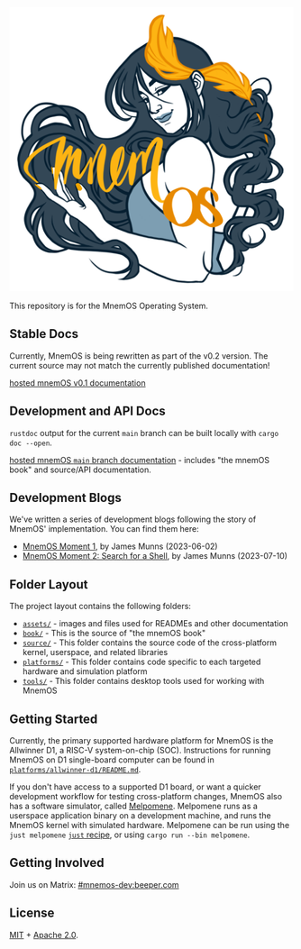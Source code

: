 <img src = "./assets/logo-mnemos-1280px.png" width = "600" alt="MnemOS" />

This repository is for the MnemOS Operating System.

## Stable Docs

Currently, MnemOS is being rewritten as part of the v0.2 version. The current source may not
match the currently published documentation!

[hosted mnemOS v0.1 documentation](https://mnemos.jamesmunns.com)

## Development and API Docs

`rustdoc` output for the current `main` branch can be built locally with `cargo doc --open`.

[hosted mnemOS `main` branch documentation](https://mnemos-dev.jamesmunns.com/) - includes "the mnemOS book" and source/API documentation.

## Development Blogs

We've written a series of development blogs following the story of MnemOS'
implementation. You can find them here:

- [MnemOS Moment 1][moment-1], by James Munns (2023-06-02)
- [MnemOS Moment 2: Search for a Shell][moment-2], by James Munns (2023-07-10)

[moment-1]: https://onevariable.com/blog/mnemos-moment-1/
[moment-2]: https://onevariable.com/blog/mnemos-moment-2/

## Folder Layout

The project layout contains the following folders:

* [`assets/`] - images and files used for READMEs and other documentation
* [`book/`] - This is the source of "the mnemOS book"
* [`source/`] - This folder contains the source code of the cross-platform kernel, userspace, and related libraries
* [`platforms/`] - This folder contains code specific to each targeted hardware and simulation platform
* [`tools/`] - This folder contains desktop tools used for working with MnemOS

[`assets/`]: ./assets/
[`book/`]: ./book/
[`source/`]: ./source/
[`platforms/`]: .platforms/
[`tools/`]: ./tools/

## Getting Started

Currently, the primary supported hardware platform for MnemOS is the
Allwinner D1, a RISC-V system-on-chip (SOC). Instructions for running MnemOS on
D1 single-board computer can be found in [`platforms/allwinner-d1/README.md`].

If you don't have access to a supported D1 board, or want a quicker development
workflow for testing cross-platform changes, MnemOS also has a software
simulator, called [Melpomene]. Melpomene runs as a userspace application binary on
a development machine, and runs the MnemOS kernel with simulated hardware.
Melpomene can be run using the `just melpomene` [`just` recipe], or using
`cargo run --bin melpomene`.

[`platforms/allwinner-d1/README.md`]: ./platforms/allwinner-d1/README.md
[Melpomene]: ./platforms/melpomene
[`just` recipe]: ./justfile

## Getting Involved

Join us on Matrix: [#mnemos-dev:beeper.com](https://matrix.to/#/#mnemos-dev:beeper.com)

## License

[MIT] + [Apache 2.0].

[MIT]: ./LICENSE-MIT
[Apache 2.0]: ./LICENSE-APACHE
